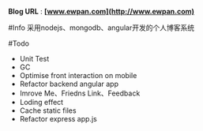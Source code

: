**Blog URL** : __[www.ewpan.com](http://www.ewpan.com)__

#Info
采用nodejs、mongodb、angular开发的个人博客系统

#Todo
+ Unit Test
+ GC
+ Optimise front interaction on mobile
+ Refactor backend angular app
+ Imrove Me、Friedns Link、Feedback
+ Loding effect
+ Cache static files
+ Refactor express app.js
